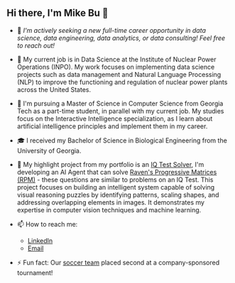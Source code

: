 ## Hi there, I'm Mike Bu 👋

- 🔭 *I'm actively seeking a new full-time career opportunity in data science, data engineering, data analytics, or data consulting! Feel free to reach out!*

- 💼 My current job is in Data Science at the Institute of Nuclear Power Operations (INPO). My work focuses on implementing data science projects such as data management and Natural Language Processing (NLP) to improve the functioning and regulation of nuclear power plants across the United States.

- 📖 I'm pursuing a Master of Science in Computer Science from Georgia Tech as a part-time student, in parallel with my current job. My studies focus on the Interactive Intelligence specialization, as I learn about artificial intelligence principles and implement them in my career.

- 🎓 I received my Bachelor of Science in Biological Engineering from the University of Georgia.

- 🌱 My highlight project from my portfolio is an [IQ Test Solver](https://www.github.com/mikezbu/Computer_Vision), I'm developing an AI Agent that can solve [Raven's Progressive Matrices (RPM)](https://en.wikipedia.org/wiki/Raven%27s_Progressive_Matrices) - these questions are similar to problems on an IQ Test. This project focuses on building an intelligent system capable of solving visual reasoning puzzles by identifying patterns, scaling shapes, and addressing overlapping elements in images. It demonstrates my expertise in computer vision techniques and machine learning.
  
- 📫 How to reach me:
  - [LinkedIn](https://www.linkedin.com/in/mikezbu)
  - [Email](mailto:mikezbu97@gmail.com)

- ⚡ Fun fact: Our [soccer team](https://drive.google.com/file/d/1sgKQs0Rr3e6h7Q_OXk0ienl8NoA-s1t4/view?usp=sharing) placed second at a company-sponsored tournament!
<!--
**mikezbu/mikezbu** is a ✨ _special_ ✨ repository because its `README.md` (this file) appears on your GitHub profile.

Here are some ideas to get you started:


- 🌱 I’m currently learning ...
- 👯 I’m looking to collaborate on 
- 🤔 I’m looking for help with ...
- 💬 Ask me about ...
- 📫 How to reach me: ...
- 😄 Pronouns: ...
- ⚡ Fun fact: ...
-->

